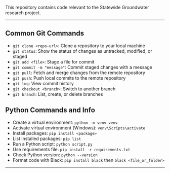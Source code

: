 This repository contains code relevant to the Statewide Groundwater research project.

---

## Common Git Commands

- `git clone <repo-url>`: Clone a repository to your local machine
- `git status`: Show the status of changes as untracked, modified, or staged
- `git add <file>`: Stage a file for commit
- `git commit -m "message"`: Commit staged changes with a message
- `git pull`: Fetch and merge changes from the remote repository
- `git push`: Push local commits to the remote repository
- `git log`: View commit history
- `git checkout <branch>`: Switch to another branch
- `git branch`: List, create, or delete branches

## Python Commands and Info

- Create a virtual environment: `python -m venv venv`
- Activate virtual environment (Windows): `venv\Scripts\activate`
- Install packages: `pip install <package>`
- List installed packages: `pip list`
- Run a Python script: `python script.py`
- Use requirements file: `pip install -r requirements.txt`
- Check Python version: `python --version`
- Format code with Black: `pip install black` then `black <file_or_folder>`

---